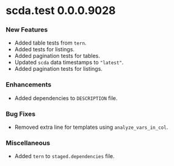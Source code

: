 # scda.test 0.0.0.9028

### New Features
* Added table tests from `tern`.
* Added tests for listings.
* Added pagination tests for tables.
* Updated `scda` data timestamps to `"latest"`.
* Added pagination tests for listings.

### Enhancements
* Added dependencies to `DESCRIPTION` file.

### Bug Fixes
* Removed extra line for templates using `analyze_vars_in_col`.

### Miscellaneous
* Added `tern` to `staged.dependencies` file.
